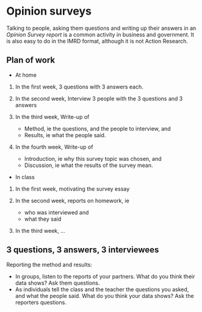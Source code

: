# Opinion surveys

Talking to people, asking them questions and writing up their answers in an *Opinion Survey report* is a common activity in business and government. It is also easy to do in the IMRD format, although it is not Action Research.

## Plan of work
	
* At home

1. In the first week, 3 questions with 3 answers each.
2. In the second week, Interview 3 people with the 3 questions and 3 answers 
3. In the third week, Write-up of

	- Method, ie the questions, and  the people to interview, and
	- Results, ie what the people said.

3. In the fourth week, Write-up of

	- Introduction, ie why this survey topic was chosen, and
	- Discussion, ie what the results of the survey mean.

* In class

1. In the first week, motivating the survey essay
2. In the second week, reports on homework, ie

	- who was interviewed and
	- what they said

3. In the third week, ...

## 3 questions, 3 answers, 3 interviewees

Reporting the method and results:

- In groups, listen to the reports of your partners. What do you think their data shows? Ask them questions.
- As individuals tell the class and the teacher the questions you asked, and what the people said. What do you think your data shows? Ask the reporters questions.
